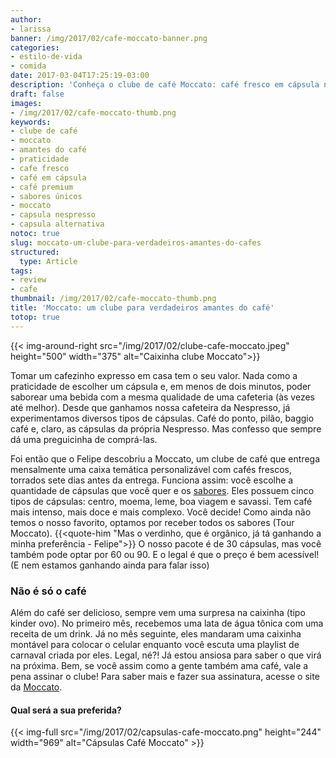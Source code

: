 ```yaml
---
author:
- larissa
banner: /img/2017/02/cafe-moccato-banner.png
categories:
- estilo-de-vida
- comida
date: 2017-03-04T17:25:19-03:00
description: 'Conheça o clube de café Moccato: café fresco em cápsula na sua casa.'
draft: false
images:
- /img/2017/02/cafe-moccato-thumb.png
keywords:
- clube de café
- moccato
- amantes do café
- praticidade
- cafe fresco
- café em cápsula
- café premium
- sabores únicos
- moccato
- capsula nespresso
- capsula alternativa
notoc: true
slug: moccato-um-clube-para-verdadeiros-amantes-do-cafes
structured:
  type: Article
tags:
- review
- cafe
thumbnail: /img/2017/02/cafe-moccato-thumb.png
title: 'Moccato: um clube para verdadeiros amantes do café'
totop: true
---
```


{{<
    img-around-right src="/img/2017/02/clube-cafe-moccato.jpeg"
    height="500"
    width="375"
    alt="Caixinha clube Moccato">}}

Tomar um cafezinho expresso em casa tem o seu valor.  Nada como a praticidade de escolher um cápsula e, em menos de dois minutos, poder saborear uma bebida com a mesma qualidade de uma cafeteria (às vezes até melhor). Desde que ganhamos nossa cafeteira da Nespresso, já experimentamos diversos tipos de cápsulas. Café do ponto, pilão, baggio café e, claro, as cápsulas da própria Nespresso. Mas confesso que sempre dá uma preguicinha de comprá-las.

Foi então que o Felipe descobriu a Moccato, um clube de café que entrega mensalmente uma caixa temática personalizável com cafés frescos, torrados sete dias antes da entrega. Funciona assim: você escolhe a quantidade de cápsulas que você quer e os [sabores][b0b50e82]. Eles possuem cinco tipos de cápsulas: centro, moema, leme, boa viagem e savassi. Tem café mais intenso, mais doce e mais complexo. Você decide! Como ainda não temos o nosso favorito, optamos por receber todos os sabores (Tour Moccato).
{{<quote-him "Mas o verdinho, que é orgânico, já tá ganhando a minha preferência - Felipe">}}
O nosso pacote é de 30 cápsulas, mas você também pode optar por 60 ou 90. E o legal é que o preço é bem acessível! (E nem estamos ganhando ainda para falar isso)

  [b0b50e82]: https://www.moccato.com.br/sabores "Sabores Moccato"

### Não é só o café
Além do café ser delicioso, sempre vem uma surpresa na caixinha (tipo kinder ovo). No primeiro mês, recebemos uma lata de água tônica com uma receita de um drink. Já no mês seguinte, eles mandaram uma caixinha montável para colocar o celular enquanto você escuta uma playlist de carnaval criada por eles. Legal, né?! Já estou ansiosa para saber o que virá na próxima. Bem, se você assim como a gente também ama café, vale a pena assinar o clube!
Para saber mais e fazer sua assinatura, acesse o site da [Moccato][b38cd701].
#### Qual será a sua preferida?
{{< img-full src="/img/2017/02/capsulas-cafe-moccato.png" height="244" width="969" alt="Cápsulas Café Moccato" >}}


  [b38cd701]: https://www.moccato.com.br/ "Site Moccato"

